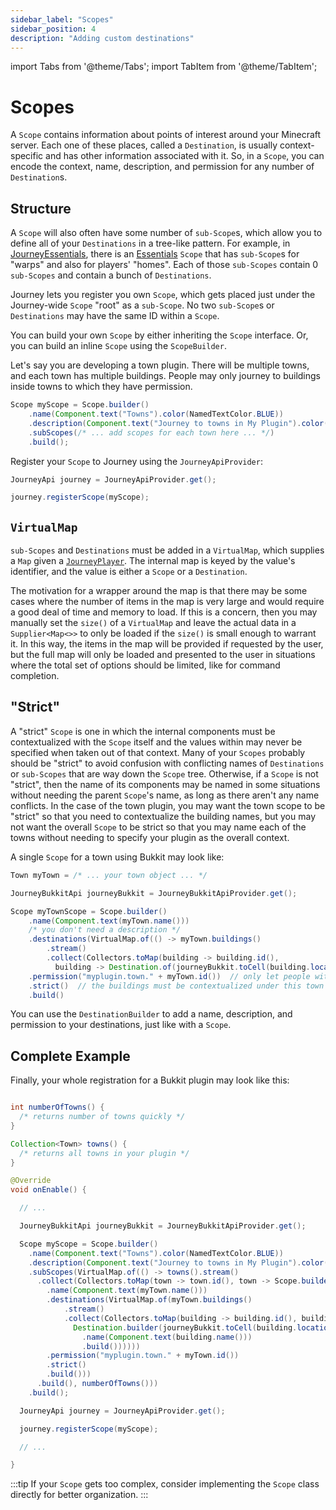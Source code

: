 ```yaml
---
sidebar_label: "Scopes"
sidebar_position: 4
description: "Adding custom destinations"
---
```


import Tabs from '@theme/Tabs';
import TabItem from '@theme/TabItem';

# Scopes

A `Scope` contains information about points of interest around your Minecraft server. Each one of these places, called a `Destination`, is usually context-specific and has other information associated with it. So, in a `Scope`, you can encode the context, name, description, and permission for any number of `Destination`s.

## Structure

A `Scope` will also often have some number of `sub-Scope`s, which allow you to define all of your `Destinations` in a tree-like pattern. For example, in [JourneyEssentials](/docs/integration/journeyessentials.md), there is an [Essentials](https://essentialsx.net/) `Scope` that has `sub-Scope`s for "warps" and also for players' "homes". Each of those `sub-Scopes` contain 0 `sub-Scopes` and contain a bunch of `Destinations`.

Journey lets you register you own `Scope`, which gets placed just under the Journey-wide `Scope` "root" as a `sub-Scope`. No two `sub-Scope`s or `Destinations` may have the same ID within a `Scope`.

You can build your own `Scope` by either inheriting the `Scope` interface. Or, you can build an inline `Scope` using the `ScopeBuilder`.

Let's say you are developing a town plugin. There will be multiple towns, and each town has multiple buildings. People may only journey to buildings inside towns to which they have permission.

```java
Scope myScope = Scope.builder()
    .name(Component.text("Towns").color(NamedTextColor.BLUE))
    .description(Component.text("Journey to towns in My Plugin").color(NamedTextColor.GREEN))
    .subScopes(/* ... add scopes for each town here ... */)
    .build();
```

Register your `Scope` to Journey using the `JourneyApiProvider`:

```java
JourneyApi journey = JourneyApiProvider.get();

journey.registerScope(myScope);
```

## `VirtualMap`

`sub-Scopes` and `Destinations` must be added in a `VirtualMap`, which supplies a `Map` given a [`JourneyPlayer`](/docs/dev/journey-agent.md). The internal map is keyed by the value's identifier, and the value is either a `Scope` or a `Destination`.

The motivation for a wrapper around the map is that there may be some cases where the number of items in the map is very large and would require a good deal of time and memory to load. If this is a concern, then you may manually set the `size()` of a `VirtualMap` and leave the actual data in a `Supplier<Map<>>` to only be loaded if the `size()` is small enough to warrant it. In this way, the items in the map will be provided if requested by the user, but the full map will only be loaded and presented to the user in situations where the total set of options should be limited, like for command completion.

## "Strict"

A "strict" `Scope` is one in which the internal components must be contextualized with the `Scope` itself and the values within may never be specified when taken out of that context. Many of your `Scopes` probably should be "strict" to avoid confusion with conflicting names of `Destinations` or `sub-Scopes` that are way down the `Scope` tree. Otherwise, if a `Scope` is not "strict", then the name of its components may be named in some situations without needing the parent `Scope`'s name, as long as there aren't any name conflicts. In the case of the town plugin, you may want the town scope to be "strict" so that you need to contextualize the building names, but you may not want the overall `Scope` to be strict so that you may name each of the towns without needing to specify your plugin as the overall context.

A single `Scope` for a town using Bukkit may look like:

```java
Town myTown = /* ... your town object ... */

JourneyBukkitApi journeyBukkit = JourneyBukkitApiProvider.get();

Scope myTownScope = Scope.builder()
    .name(Component.text(myTown.name()))
    /* you don't need a description */
    .destinations(VirtualMap.of(() -> myTown.buildings()
        .stream()
        .collect(Collectors.toMap(building -> building.id(),
          building -> Destination.of(journeyBukkit.toCell(building.location()))))))
    .permission("myplugin.town." + myTown.id())  // only let people with town permissions use this scope
    .strict()  // the buildings must be contextualized under this town if anyone wants to use it
    .build()
```

You can use the `DestinationBuilder` to add a name, description, and permission to your destinations, just like with a `Scope`.

## Complete Example

Finally, your whole registration for a Bukkit plugin may look like this:

```java

int numberOfTowns() {
  /* returns number of towns quickly */
}

Collection<Town> towns() {
  /* returns all towns in your plugin */
}

@Override
void onEnable() {

  // ...

  JourneyBukkitApi journeyBukkit = JourneyBukkitApiProvider.get();

  Scope myScope = Scope.builder()
    .name(Component.text("Towns").color(NamedTextColor.BLUE))
    .description(Component.text("Journey to towns in My Plugin").color(NamedTextColor.GREEN))
    .subScopes(VirtualMap.of(() -> towns().stream()
      .collect(Collectors.toMap(town -> town.id(), town -> Scope.builder()
        .name(Component.text(myTown.name()))
        .destinations(VirtualMap.of(myTown.buildings()
            .stream()
            .collect(Collectors.toMap(building -> building.id(), building ->
              Destination.builder(journeyBukkit.toCell(building.location())
                .name(Component.text(building.name()))
                .build())))))
        .permission("myplugin.town." + myTown.id())
        .strict()
        .build()))
      .build(), numberOfTowns()))
    .build();

  JourneyApi journey = JourneyApiProvider.get();

  journey.registerScope(myScope);

  // ...

}
```

:::tip
If your `Scope` gets too complex, consider implementing the `Scope` class directly for better organization.
:::
